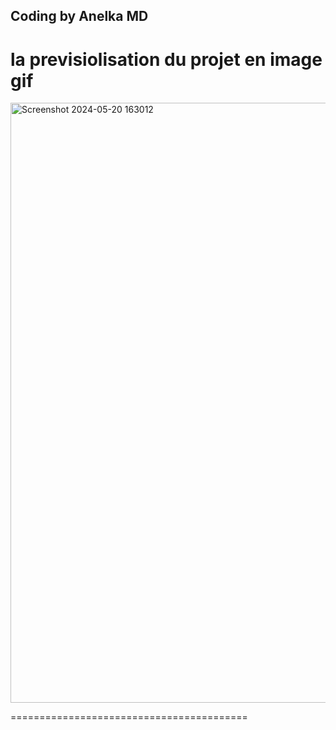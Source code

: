 ## Coding by Anelka MD

la previsiolisation du projet en image gif
=========================================


<img width="960" alt="Screenshot 2024-05-20 163012" src="https://github.com/anelkamd/Shop-AirPod-Pro/assets/133960978/b9360a15-ef25-4f98-a08f-a3cfb9542e0f">



=========================================
